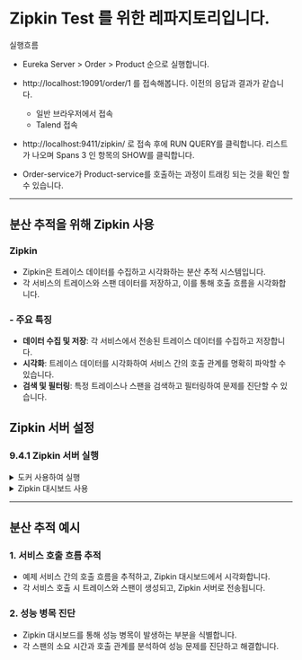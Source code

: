 # Zipkin Test 를 위한 레파지토리입니다. 

실행흐름

- Eureka Server > Order > Product 순으로 실행합니다.
- http://localhost:19091/order/1 를 접속해봅니다. 이전의 응답과 결과가 같습니다.
    - 일반 브라우저에서 접속        
    - Talend 접속
              
- http://localhost:9411/zipkin/ 로 접속 후에 RUN QUERY를 클릭합니다. 리스트가 나오며 Spans 3 인 항목의 SHOW를 클릭합니다.    
- Order-service가 Product-service를 호출하는 과정이 트래킹 되는 것을 확인 할 수 있습니다.

---

## 분산 추적을 위해 Zipkin 사용

### Zipkin

- Zipkin은 트레이스 데이터를 수집하고 시각화하는 분산 추적 시스템입니다.
- 각 서비스의 트레이스와 스팬 데이터를 저장하고, 이를 통해 호출 흐름을 시각화합니다.

### - 주요 특징

- **데이터 수집 및 저장**: 각 서비스에서 전송된 트레이스 데이터를 수집하고 저장합니다.
- **시각화**: 트레이스 데이터를 시각화하여 서비스 간의 호출 관계를 명확히 파악할 수 있습니다.
- **검색 및 필터링**: 특정 트레이스나 스팬을 검색하고 필터링하여 문제를 진단할 수 있습니다.



## Zipkin 서버 설정


  ### 9.4.1 Zipkin 서버 실행
<details><summary>도커 사용하여 실행</summary>
- Zipkin 서버를 Docker를 사용하여 실행할 수 있습니다:
    
    ```bash
    docker run -d -p 9411:9411 openzipkin/zipkin
    ```
</details>

 <details><summary>Zipkin 대시보드 사용</summary>   

- Zipkin 대시보드에 접속하여 트레이스 데이터를 시각화합니다:
    - URL: `http://localhost:9411`
    - 트레이스 검색 및 분석
</details>
    
---

##  **분산 추적 예시**

### 1. 서비스 호출 흐름 추적

- 예제 서비스 간의 호출 흐름을 추적하고, Zipkin 대시보드에서 시각화합니다.
- 각 서비스 호출 시 트레이스와 스팬이 생성되고, Zipkin 서버로 전송됩니다.

### 2. 성능 병목 진단

- Zipkin 대시보드를 통해 성능 병목이 발생하는 부분을 식별합니다.
- 각 스팬의 소요 시간과 호출 관계를 분석하여 성능 문제를 진단하고 해결합니다.
